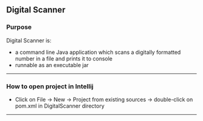 Digital Scanner
------------------------------------------------------------------------------------------------------------------------
### Purpose

Digital Scanner is:
* a command line Java application which scans a digitally formatted number in a file and prints it to console
* runnable as an executable jar
------------------------------------------------------------------------------------------------------------------------
### How to open project in Intellij

* Click on File -> New -> Project from existing sources -> double-click on pom.xml in DigitalScanner directory
------------------------------------------------------------------------------------------------------------------------